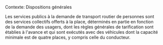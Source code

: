 Contexte: Dispositions générales

Les services publics à la demande de transport routier de personnes sont des services collectifs offerts à la place, déterminés en partie en fonction de la demande des usagers, dont les règles générales de tarification sont établies à l'avance et qui sont exécutés avec des véhicules dont la capacité minimale est de quatre places, y compris celle du conducteur.